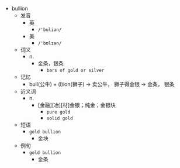 - bullion
  - 发音
    - 英
      - `/'buliən/`
    - 美
      - `/'bʊlɪən/`
  - 词义
    - n.
      - 金条，银条
        - `bars of gold or silver`
  - 记忆
    - bull(公牛) + (l)ion(狮子) → 卖公牛， 狮子得金银 → 金条， 银条
  - 近义词
    - n.
      - [金融][冶][材]金银；纯金；金银块
        - `pure gold`
        - `solid gold`
  - 短语
    - `gold bullion`
      - 金块 
  - 例句
    - `gold bullion`
      - 金条

